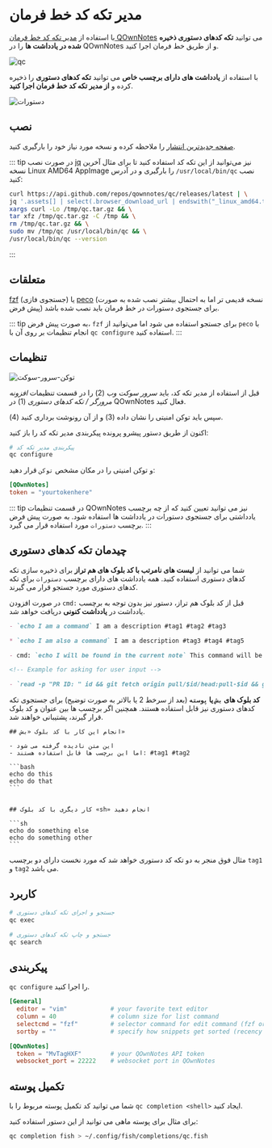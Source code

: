 # مدیر تکه کد خط فرمان

با استفاده از [مدیر تکه کد خط فرمان QOwnNotes](https://github.com/qownnotes/qc) می توانید **تکه کدهای دستوری ذخیره شده در یادداشت ها** را در QOwnNotes و از طریق خط فرمان اجرا کنید.

![qc](/img/qc.png)

با استفاده از **یادداشت های دارای برچسب خاص** می توانید **تکه کدهای دستوری** را ذخیره کرده و **از مدیر تکه کد خط فرمان اجرا کنید**.

![دستورات](/img/commands.png)

## نصب

[صفحه جدیدترین انتشار](https://github.com/qownnotes/qc/releases/latest) را ملاحظه کرده و نسخه مورد نیاز خود را بارگیری کنید.

::: tip
در صورت نصب [jq](https://stedolan.github.io/jq) نیز می‌توانید از این تکه کد استفاده کنید تا برای مثال آخرین نسخه Linux AMD64 AppImage را بارگیری و در آدرس `/usr/local/bin/qc` نصب کنید:

```bash
curl https://api.github.com/repos/qownnotes/qc/releases/latest | \
jq '.assets[] | select(.browser_download_url | endswith("_linux_amd64.tar.gz")) | .browser_download_url' | \
xargs curl -Lo /tmp/qc.tar.gz && \
tar xfz /tmp/qc.tar.gz -C /tmp && \
rm /tmp/qc.tar.gz && \
sudo mv /tmp/qc /usr/local/bin/qc && \
/usr/local/bin/qc --version
```

:::

## متعلقات

[fzf](https://github.com/junegunn/fzf) (جستجوی فازی) یا [peco](https://github.com/peco/peco) (نسخه قدیمی تر اما به احتمال بیشتر نصب شده به صورت پیش فرض) برای جستجوی دستورات در خط فرمان باید نصب شده باشد.

::: tip
به صورت پیش فرض، `fzf` برای جستجو استفاده می شود اما می‌توانید از `peco` با انجام تنظیمات بر روی آن با `qc configure` استفاده کنید.
:::

## تنظیمات

![توکن-سرور-سوکت](/img/socket-server-token.png)

قبل از استفاده از مدیر تکه کد، باید _سرور سوکت وب_ (2) را در قسمت تنظیمات _افزونه مرورگر / تکه کدهای دستوری_ (1) در QOwnNotes فعال کنید.

سپس باید توکن امنیتی را نشان داده (3) و از آن رونوشت برداری کنید (4).

اکنون از طریق دستور پیشرو پرونده پیکربندی مدیر تکه کد را باز کنید:

```bash
# پیکربندی مدیر تکه کد
qc configure
```

و توکن امنیتی را در مکان مشخص `توکن` قرار دهید:

```toml
[QOwnNotes]
token = "yourtokenhere"
```

::: tip
در قسمت تنظیمات QOwnNotes نیز می توانید تعیین کنید که از چه برچسب یادداشتی برای جستجوی دستورات در یادداشت ها استفاده شود. به صورت پیش فرض برچسب `دستورات` مورد استفاده قرار می گیرد.
:::

## چیدمان تکه کدهای دستوری

شما می توانید از **لیست های نامرتب با کد بلوک های هم تراز** برای ذخیره سازی تکه کدهای دستوری استفاده کنید. همه یادداشت های دارای برچسب `دستورات` برای تکه کدهای دستوری مورد جستجو قرار می گیرند.

در صورت افزودن `cmd:` قبل از کد بلوک هم تراز، دستور نیز بدون توجه به برچسب یادداشت در **یادداشت کنونی** دریافت خواهد شد.

```markdown
- `echo I am a command` I am a description #tag1 #tag2 #tag3

* `echo I am also a command` I am a description #tag3 #tag4 #tag5

- cmd: `echo I will be found in the current note` This command will be found in the current note regardless of note tags

<!-- Example for asking for user input -->

- `read -p "PR ID: " id && git fetch origin pull/$id/head:pull-$id && git checkout pull-$id` Ask for pull request ID and checkout pull request
```

**کد بلوک های `بش` یا `پوسته`** (بعد از سرخط 2 یا بالاتر به صورت توضیح) برای جستجوی تکه کدهای دستوری نیز قابل استفاده هستند. همچنین اگر برچسب ها بین عنوان و کد بلوک قرار گیرند، پشتیبانی خواهند شد.

    ## انجام این کار با کد بلوک «بش»

    - این متن نادیده گرفته می شود
    - اما این برچسب ها قابل استفاده هستند: #tag1 #tag2

    ```bash
    echo do this
    echo do that
    ```


    ## کار دیگری با کد بلوک «sh» انجام دهید

    ```sh
    echo do something else
    echo do something other
    ```

مثال فوق منجر به دو تکه کد دستوری خواهد شد که مورد نخست دارای دو برچسب `tag1` و `tag2` می باشد.

## کاربرد

```bash
# جستجو و اجرای تکه کدهای دستوری
qc exec
```

```bash
# جستجو و چاپ تکه کدهای دستوری
qc search
```

## پیکربندی

`qc configure` را اجرا کنید.

```toml
[General]
  editor = "vim"            # your favorite text editor
  column = 40               # column size for list command
  selectcmd = "fzf"         # selector command for edit command (fzf or peco)
  sortby = ""               # specify how snippets get sorted (recency (default), -recency, description, -description, command, -command, output, -output)

[QOwnNotes]
  token = "MvTagHXF"        # your QOwnNotes API token
  websocket_port = 22222    # websocket port in QOwnNotes
```

## تکمیل پوسته

شما می توانید کد تکمیل پوسته مربوط را با `qc completion <shell>` ایجاد کنید.

برای مثال برای پوسته ماهی می توانید از این دستور استفاده کنید:

```bash
qc completion fish > ~/.config/fish/completions/qc.fish
```
